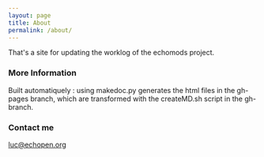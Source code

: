 ```yaml
---
layout: page
title: About
permalink: /about/
---
```


That's a site for updating the worklog of the echomods project.

### More Information

Built automatiquely : using makedoc.py generates the html files in the gh-pages branch, which are transformed with the createMD.sh script in the gh-branch.

### Contact me

[luc@echopen.org](mailto:luc@echopen.org)
